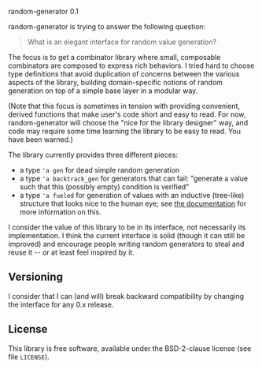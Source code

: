 random-generator 0.1

random-generator is trying to answer the following question:

> What is an elegant interface for random value generation?

The focus is to get a combinator library where small, composable
combinators are composed to express rich behaviors. I tried hard to
choose type definitions that avoid duplication of concerns between the
various aspects of the library, building domain-specific notions of
random generation on top of a simple base layer in a modular way.

(Note that this focus is sometimes in tension with providing
convenient, derived functions that make user's code short and easy to
read. For now, random-generator will choose the "nice for the library
designer" way, and code may require some time learning the library to
be easy to read. You have been warned.)

The library currently provides three different pieces:

- a type `'a gen` for dead simple random generation
- a type `'a backtrack_gen` for generators that can fail:
  "generate a value such that this (possibly empty) condition is verified"
- a type `'a fueled` for generation of values with an inductive
  (tree-like) structure that looks nice to the human eye; see [the
  documentation](http://gasche.github.io/random-generator/doc/Generator.html#2_fueledgenerators) for more information on this.

I consider the value of this library to be in its interface, not
necessarily its implementation. I think the current interface is solid
(though it can still be improved) and encourage people writing random
generators to steal and reuse it -- or at least feel inspired by it.

## Versioning

I consider that I can (and will) break backward compatibility by
changing the interface for any 0.x release.

## License

This library is free software, available under
the BSD-2-clause license (see file `LICENSE`).
